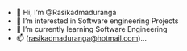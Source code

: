 - 👋 Hi, I’m @Rasikadmaduranga
- 👀 I’m interested in Software engineering Projects
- 🌱 I’m currently learning Software Engineering
- 📫 (rasikadmaduranga@hotmail.com)...

<!---
Rasikadmaduranga/Rasikadmaduranga is a ✨ special ✨ repository because its `README.md` (this file) appears on your GitHub profile.
You can click the Preview link to take a look at your changes.
--->
